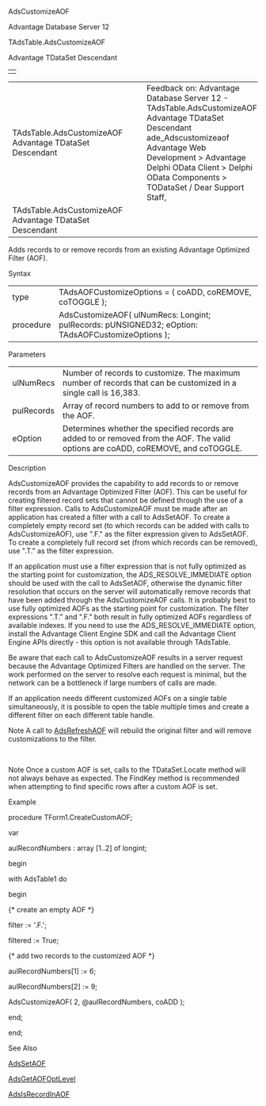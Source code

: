 AdsCustomizeAOF




Advantage Database Server 12  

TAdsTable.AdsCustomizeAOF

Advantage TDataSet Descendant

|  |
| --- |
|  |

|  |  |  |  |  |
| --- | --- | --- | --- | --- |
| TAdsTable.AdsCustomizeAOF  Advantage TDataSet Descendant |  |  | Feedback on: Advantage Database Server 12 - TAdsTable.AdsCustomizeAOF Advantage TDataSet Descendant ade\_Adscustomizeaof Advantage Web Development > Advantage Delphi OData Client > Delphi OData Components > TODataSet / Dear Support Staff, |  |
| TAdsTable.AdsCustomizeAOF  Advantage TDataSet Descendant |  |  |  |  |

Adds records to or remove records from an existing Advantage Optimized Filter (AOF).

Syntax

|  |  |
| --- | --- |
| type | TAdsAOFCustomizeOptions = ( coADD, coREMOVE, coTOGGLE ); |
| procedure | AdsCustomizeAOF( ulNumRecs: Longint;  pulRecords: pUNSIGNED32;  eOption: TAdsAOFCustomizeOptions ); |

Parameters

|  |  |
| --- | --- |
| ulNumRecs | Number of records to customize. The maximum number of records that can be customized in a single call is 16,383. |
| pulRecords | Array of record numbers to add to or remove from the AOF. |
| eOption | Determines whether the specified records are added to or removed from the AOF. The valid options are coADD, coREMOVE, and coTOGGLE. |

Description

AdsCustomizeAOF provides the capability to add records to or remove records from an Advantage Optimized Filter (AOF). This can be useful for creating filtered record sets that cannot be defined through the use of a filter expression. Calls to AdsCustomizeAOF must be made after an application has created a filter with a call to AdsSetAOF. To create a completely empty record set (to which records can be added with calls to AdsCustomizeAOF), use ".F." as the filter expression given to AdsSetAOF. To create a completely full record set (from which records can be removed), use ".T." as the filter expression.

If an application must use a filter expression that is not fully optimized as the starting point for customization, the ADS\_RESOLVE\_IMMEDIATE option should be used with the call to AdsSetAOF, otherwise the dynamic filter resolution that occurs on the server will automatically remove records that have been added through the AdsCustomizeAOF calls. It is probably best to use fully optimized AOFs as the starting point for customization. The filter expressions ".T." and ".F." both result in fully optimized AOFs regardless of available indexes. If you need to use the ADS\_RESOLVE\_IMMEDIATE option, install the Advantage Client Engine SDK and call the Advantage Client Engine APIs directly - this option is not available through TAdsTable.

Be aware that each call to AdsCustomizeAOF results in a server request because the Advantage Optimized Filters are handled on the server. The work performed on the server to resolve each request is minimal, but the network can be a bottleneck if large numbers of calls are made.

If an application needs different customized AOFs on a single table simultaneously, it is possible to open the table multiple times and create a different filter on each different table handle.

Note A call to [AdsRefreshAOF](ade_adsrefreshaof.htm) will rebuild the original filter and will remove customizations to the filter.

 

Note Once a custom AOF is set, calls to the TDataSet.Locate method will not always behave as expected. The FindKey method is recommended when attempting to find specific rows after a custom AOF is set.

Example

procedure TForm1.CreateCustomAOF;

var

aulRecordNumbers : array [1..2] of longint;

begin

with AdsTable1 do

begin

{\* create an empty AOF \*}

filter := '.F.';

filtered := True;

{\* add two records to the customized AOF \*}

aulRecordNumbers[1] := 6;

aulRecordNumbers[2] := 9;

AdsCustomizeAOF( 2, @aulRecordNumbers, coADD );

end;

end;

See Also

[AdsSetAOF](ade_adssetaof.htm)

[AdsGetAOFOptLevel](ade_adsgetaofoptlevel.htm)

[AdsIsRecordInAOF](ade_adsisrecordinaof.htm)